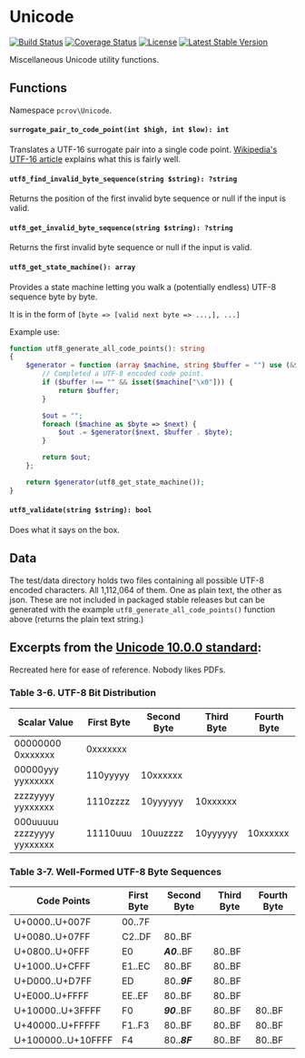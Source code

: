 # Unicode

[![Build Status](https://travis-ci.org/pcrov/Unicode.svg?branch=master)](https://travis-ci.org/pcrov/Unicode)
[![Coverage Status](https://coveralls.io/repos/github/pcrov/Unicode/badge.svg?branch=master)](https://coveralls.io/github/pcrov/Unicode?branch=master)
[![License](https://poser.pugx.org/pcrov/unicode/license)](https://github.com/pcrov/Unicode/blob/master/LICENSE)
[![Latest Stable Version](https://poser.pugx.org/pcrov/unicode/v/stable)](https://packagist.org/packages/pcrov/unicode)

Miscellaneous Unicode utility functions.

## Functions

Namespace `pcrov\Unicode`.

#### `surrogate_pair_to_code_point(int $high, int $low): int`
Translates a UTF-16 surrogate pair into a single code point. [Wikipedia's UTF-16 article][0]
explains what this is fairly well.

#### `utf8_find_invalid_byte_sequence(string $string): ?string`
Returns the position of the first invalid byte sequence or null if the input is valid.

#### `utf8_get_invalid_byte_sequence(string $string): ?string`
Returns the first invalid byte sequence or null if the input is valid.

#### `utf8_get_state_machine(): array`
Provides a state machine letting you walk a (potentially endless) UTF-8
sequence byte by byte.

It is in the form of `[byte => [valid next byte => ...,], ...]`

Example use:
```php
function utf8_generate_all_code_points(): string
{
    $generator = function (array $machine, string $buffer = "") use (&$generator) {
        // Completed a UTF-8 encoded code point.
        if ($buffer !== "" && isset($machine["\x0"])) {
            return $buffer;
        }

        $out = "";
        foreach ($machine as $byte => $next) {
            $out .= $generator($next, $buffer . $byte);
        }

        return $out;
    };

    return $generator(utf8_get_state_machine());
}
```

#### `utf8_validate(string $string): bool`
Does what it says on the box.

## Data
The test/data directory holds two files containing all possible UTF-8 encoded characters.
All 1,112,064 of them. One as plain text, the other as json. These are not included in
packaged stable releases but can be generated with the example `utf8_generate_all_code_points()`
function above (returns the plain text string.)

## Excerpts from the [Unicode 10.0.0 standard][1]:
Recreated here for ease of reference. Nobody likes PDFs.

### Table 3-6. UTF-8 Bit Distribution

|  Scalar Value             | First Byte | Second Byte | Third Byte | Fourth Byte |
|---------------------------|------------|-------------|------------|-------------|
|00000000 0xxxxxxx          | 0xxxxxxx   |             |            |             |
|00000yyy yyxxxxxx          | 110yyyyy   | 10xxxxxx    |            |             |
|zzzzyyyy yyxxxxxx          | 1110zzzz   | 10yyyyyy    | 10xxxxxx   |             |
|000uuuuu zzzzyyyy yyxxxxxx | 11110uuu   | 10uuzzzz    | 10yyyyyy   | 10xxxxxx    |

### Table 3-7. Well-Formed UTF-8 Byte Sequences

|    Code Points     | First Byte | Second Byte | Third Byte | Fourth Byte |
|--------------------|------------|-------------|------------|-------------|
| U+0000..U+007F     | 00..7F     |             |            |             |
| U+0080..U+07FF     | C2..DF     | 80..BF      |            |             |
| U+0800..U+0FFF     | E0         | _**A0**_..BF| 80..BF     |             |
| U+1000..U+CFFF     | E1..EC     | 80..BF      | 80..BF     |             |
| U+D000..U+D7FF     | ED         | 80.._**9F**_| 80..BF     |             |
| U+E000..U+FFFF     | EE..EF     | 80..BF      | 80..BF     |             |
| U+10000..U+3FFFF   | F0         | _**90**_..BF| 80..BF     | 80..BF      |
| U+40000..U+FFFFF   | F1..F3     | 80..BF      | 80..BF     | 80..BF      |
| U+100000..U+10FFFF | F4         | 80.._**8F**_| 80..BF     | 80..BF      |

[0]: https://en.wikipedia.org/wiki/UTF-16#U.2B10000_to_U.2B10FFFF
[1]: http://www.unicode.org/versions/Unicode10.0.0/ch03.pdf#page=55
